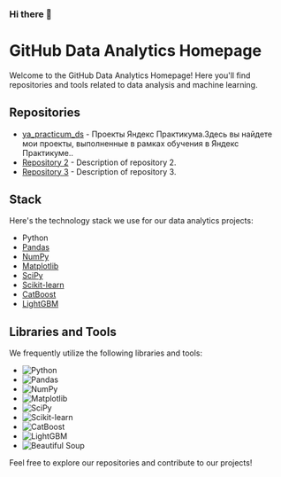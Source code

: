 ### Hi there 👋

# GitHub Data Analytics Homepage

Welcome to the GitHub Data Analytics Homepage! Here you'll find repositories and tools related to data analysis and machine learning.

## Repositories

- [ya_practicum_ds](#) - Проекты Яндекс Практикума.Здесь вы найдете мои проекты, выполненные в рамках обучения в Яндекс Практикуме..
- [Repository 2](#) - Description of repository 2.
- [Repository 3](#) - Description of repository 3.

## Stack

Here's the technology stack we use for our data analytics projects:

- Python
- [Pandas](https://pandas.pydata.org/)
- [NumPy](https://numpy.org/)
- [Matplotlib](https://matplotlib.org/)
- [SciPy](https://www.scipy.org/)
- [Scikit-learn](https://scikit-learn.org/)
- [CatBoost](https://catboost.ai/)
- [LightGBM](https://lightgbm.readthedocs.io/)

## Libraries and Tools

We frequently utilize the following libraries and tools:

- ![Python](https://img.shields.io/badge/-Python-3776AB?logo=python&logoColor=white&style=flat)
- ![Pandas](https://img.shields.io/badge/-Pandas-150458?logo=pandas&logoColor=white&style=flat)
- ![NumPy](https://img.shields.io/badge/-NumPy-013243?logo=numpy&logoColor=white&style=flat)
- ![Matplotlib](https://img.shields.io/badge/-Matplotlib-3776AB?logo=matplotlib&logoColor=white&style=flat)
- ![SciPy](https://img.shields.io/badge/-SciPy-8CAAE6?logo=scipy&logoColor=white&style=flat)
- ![Scikit-learn](https://img.shields.io/badge/-Scikit--learn-F7931E?logo=scikit-learn&logoColor=white&style=flat)
- ![CatBoost](https://img.shields.io/badge/-CatBoost-FFA500?logo=catboost&logoColor=white&style=flat)
- ![LightGBM](https://img.shields.io/badge/-LightGBM-20B2AA?logo=lightgbm&logoColor=white&style=flat)
- ![Beautiful Soup](https://img.shields.io/badge/-Beautiful%20Soup-4CA4E2?logo=beautiful-soup&logoColor=white&style=flat)

Feel free to explore our repositories and contribute to our projects!

